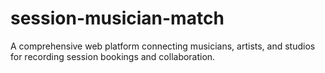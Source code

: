 # session-musician-match
A comprehensive web platform connecting musicians, artists, and studios for recording session bookings and collaboration.
